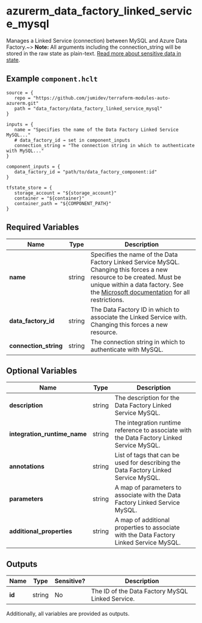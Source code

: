 # azurerm_data_factory_linked_service_mysql

Manages a Linked Service (connection) between MySQL and Azure Data Factory.~> **Note:** All arguments including the connection_string will be stored in the raw state as plain-text. [Read more about sensitive data in state](/docs/state/sensitive-data.html).

## Example `component.hclt`

```hcl
source = {
   repo = "https://github.com/jumidev/terraform-modules-auto-azurerm.git"   
   path = "data_factory/data_factory_linked_service_mysql"   
}

inputs = {
   name = "Specifies the name of the Data Factory Linked Service MySQL..."   
   # data_factory_id → set in component_inputs
   connection_string = "The connection string in which to authenticate with MySQL..."   
}

component_inputs = {
   data_factory_id = "path/to/data_factory_component:id"   
}

tfstate_store = {
   storage_account = "${storage_account}"   
   container = "${container}"   
   container_path = "${COMPONENT_PATH}"   
}

```

## Required Variables

| Name | Type |  Description |
| ---- | --------- |  ----------- |
| **name** | string |  Specifies the name of the Data Factory Linked Service MySQL. Changing this forces a new resource to be created. Must be unique within a data factory. See the [Microsoft documentation](https://docs.microsoft.com/azure/data-factory/naming-rules) for all restrictions. | 
| **data_factory_id** | string |  The Data Factory ID in which to associate the Linked Service with. Changing this forces a new resource. | 
| **connection_string** | string |  The connection string in which to authenticate with MySQL. | 

## Optional Variables

| Name | Type |  Description |
| ---- | --------- |  ----------- |
| **description** | string |  The description for the Data Factory Linked Service MySQL. | 
| **integration_runtime_name** | string |  The integration runtime reference to associate with the Data Factory Linked Service MySQL. | 
| **annotations** | string |  List of tags that can be used for describing the Data Factory Linked Service MySQL. | 
| **parameters** | string |  A map of parameters to associate with the Data Factory Linked Service MySQL. | 
| **additional_properties** | string |  A map of additional properties to associate with the Data Factory Linked Service MySQL. | 



## Outputs

| Name | Type | Sensitive? | Description |
| ---- | ---- | --------- | --------- |
| **id** | string | No  | The ID of the Data Factory MySQL Linked Service. | 

Additionally, all variables are provided as outputs.
